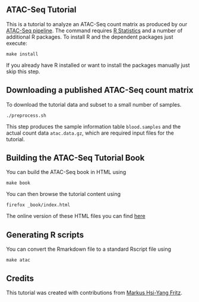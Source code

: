 ATAC-Seq Tutorial
-----------------

This is a tutorial to analyze an ATAC-Seq count matrix as produced by our [ATAC-Seq pipeline](https://github.com/tobiasrausch/ATACseq.git). The command requires [R Statistics](https://www.r-project.org/) and a number of additional R packages. To install R and the dependent packages just execute:

`make install`

If you already have R installed or want to install the packages manually just skip this step.

Downloading a published ATAC-Seq count matrix
---------------------------------------------

To download the tutorial data and subset to a small number of samples.

`./preprocess.sh`

This step produces the sample information table `blood.samples` and the actual count data `atac.data.gz`, which are required input files for the tutorial.


Building the ATAC-Seq Tutorial Book
-----------------------------------

You can build the ATAC-Seq book in HTML using

`make book`

You can then browse the tutorial content using

`firefox _book/index.html`

The online version of these HTML files you can find [here](https://tobiasrausch.com/)


Generating R scripts
--------------------

You can convert the Rmarkdown file to a standard Rscript file using

`make atac`


Credits
-------

This tutorial was created with contributions from [Markus Hsi-Yang Fritz](https://github.com/mhyfritz).
